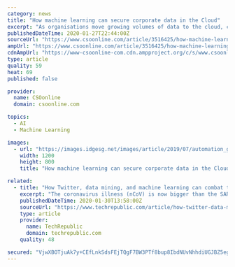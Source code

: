 ```yaml
---
category: news
title: "How machine learning can secure corporate data in the Cloud"
excerpt: "As organisations move growing volumes of data to the cloud, cyber security strategies need to be augmented with next-generation machine learning technologies in order to boost threat-protection capabilities. The shift to digitalisation and the increased use of cloud applications have raised cyber security stakes significantly by making it ..."
publishedDateTime: 2020-01-27T22:44:00Z
sourceUrl: "https://www.csoonline.com/article/3516425/how-machine-learning-can-secure-corporate-data-in-the-cloud.html"
ampUrl: "https://www.csoonline.com/article/3516425/how-machine-learning-can-secure-corporate-data-in-the-cloud.amp.html"
cdnAmpUrl: "https://www-csoonline-com.cdn.ampproject.org/c/s/www.csoonline.com/article/3516425/how-machine-learning-can-secure-corporate-data-in-the-cloud.amp.html"
type: article
quality: 59
heat: 69
published: false

provider:
  name: CSOonline
  domain: csoonline.com

topics:
  - AI
  - Machine Learning

images:
  - url: "https://images.idgesg.net/images/article/2019/07/automation_gears_lightbulb_machine-learning_ai_innovation_by-bananajazz-getty-100802297-large.jpg"
    width: 1200
    height: 800
    title: "How machine learning can secure corporate data in the Cloud"

related:
  - title: "How Twitter, data mining, and machine learning can combat the coronavirus"
    excerpt: "The coronavirus illness (nCoV) is now bigger than the SARS outbreak of 2003. Unlike SARS, this time around scientists have better genome sequencing, machine learning, and predictive analysis tools to understand and monitor the outbreak. During the SARS outbreak, it took five months for scientists to sequence the virus's genome. However ..."
    publishedDateTime: 2020-01-30T13:58:00Z
    sourceUrl: "https://www.techrepublic.com/article/how-twitter-data-mining-and-machine-learning-can-combat-the-coronavirus/"
    type: article
    provider:
      name: TechRepublic
      domain: techrepublic.com
    quality: 48

secured: "VjwXBOTjuAk7y+CEfLnkSdsFEjTQgF7BW3PTf8bup8IbdNUvNhhdiUGJBZ5ego2d0tjZYFqnA9AiQrtlkwEXGEHjxiJgW5Ossvnl+xMbTzPIEZY5q4/tlLQ5dg0HmRBSdgZTeNfhCJpYMERpGjjm/7Fp2FMkPmP55o2hB2cHXaXlGQtLdzYp0xA3wL+Up9OOL0bcaWqT1AXin6ihk2LGrGczWLRH5Flqu0XhbrJUY0E7fRk4+O2FGdtbtlEwCU+JpSmfhxC3Jwq7PwtXWEephyMg1aAxjfZLPbyDnHCKYymYVB9EAtvwjszUG8l349iCkqKkFO4nY8OTrCP9hKeV2Bdis17VsLbBTOBa0UkzOG8ZOv7D+iXkedoiS6NGbzInPQNExHWzq25HqNuxwPRER756ShBtE2SdACOXSsqeFQaJ8dRf/qXi+/oT0pF+F/c5g2Ykj7ce0RGH9gnF9qS07DN0cyOCEv8r84Jp36/d6NI=;cbaAaXDXXMxRuH5492xtsQ=="
---
```


